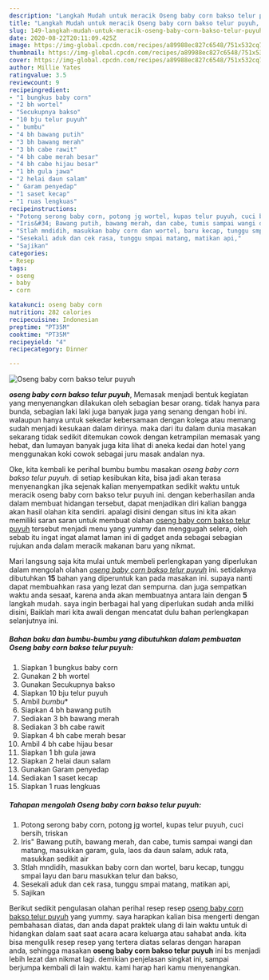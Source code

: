 ```yaml
---
description: "Langkah Mudah untuk meracik Oseng baby corn bakso telur puyuh, Bikin Ngiler"
title: "Langkah Mudah untuk meracik Oseng baby corn bakso telur puyuh, Bikin Ngiler"
slug: 149-langkah-mudah-untuk-meracik-oseng-baby-corn-bakso-telur-puyuh-bikin-ngiler
date: 2020-08-22T20:11:09.425Z
image: https://img-global.cpcdn.com/recipes/a89988ec827c6548/751x532cq70/oseng-baby-corn-bakso-telur-puyuh-foto-resep-utama.jpg
thumbnail: https://img-global.cpcdn.com/recipes/a89988ec827c6548/751x532cq70/oseng-baby-corn-bakso-telur-puyuh-foto-resep-utama.jpg
cover: https://img-global.cpcdn.com/recipes/a89988ec827c6548/751x532cq70/oseng-baby-corn-bakso-telur-puyuh-foto-resep-utama.jpg
author: Millie Yates
ratingvalue: 3.5
reviewcount: 9
recipeingredient:
- "1 bungkus baby corn"
- "2 bh wortel"
- "Secukupnya bakso"
- "10 bju telur puyuh"
- " bumbu"
- "4 bh bawang putih"
- "3 bh bawang merah"
- "3 bh cabe rawit"
- "4 bh cabe merah besar"
- "4 bh cabe hijau besar"
- "1 bh gula jawa"
- "2 helai daun salam"
- " Garam penyedap"
- "1 saset kecap"
- "1 ruas lengkuas"
recipeinstructions:
- "Potong serong baby corn, potong jg wortel, kupas telur puyuh, cuci bersih, triskan"
- "Iris&#34; Bawang putih, bawang merah, dan cabe, tumis sampai wangi dan matang, masukkan garam, gula, laos da daun salam, aduk rata, masukkan sedikit air"
- "Stlah mndidih, masukkan baby corn dan wortel, baru kecap, tunggu smpai layu dan baru masukkan telur dan bakso,"
- "Sesekali aduk dan cek rasa, tunggu smpai matang, matikan api,"
- "Sajikan"
categories:
- Resep
tags:
- oseng
- baby
- corn

katakunci: oseng baby corn 
nutrition: 282 calories
recipecuisine: Indonesian
preptime: "PT35M"
cooktime: "PT35M"
recipeyield: "4"
recipecategory: Dinner

---
```



![Oseng baby corn bakso telur puyuh](https://img-global.cpcdn.com/recipes/a89988ec827c6548/751x532cq70/oseng-baby-corn-bakso-telur-puyuh-foto-resep-utama.jpg)

<b><i>oseng baby corn bakso telur puyuh</i></b>, Memasak menjadi bentuk kegiatan yang menyenangkan dilakukan oleh sebagian besar orang. tidak hanya para bunda, sebagian laki laki juga banyak juga yang senang dengan hobi ini. walaupun hanya untuk sekedar kebersamaan dengan kolega atau memang sudah menjadi kesukaan dalam dirinya. maka dari itu dalam dunia masakan sekarang tidak sedikit ditemukan cowok dengan ketrampilan memasak yang hebat, dan lumayan banyak juga kita lihat di aneka kedai dan hotel yang menggunakan koki cowok sebagai juru masak andalan nya.

Oke, kita kembali ke perihal bumbu bumbu masakan <i>oseng baby corn bakso telur puyuh</i>. di setiap kesibukan kita, bisa jadi akan terasa menyenangkan jika sejenak kalian menyempatkan sedikit waktu untuk meracik oseng baby corn bakso telur puyuh ini. dengan keberhasilan anda dalam membuat hidangan tersebut, dapat menjadikan diri kalian bangga akan hasil olahan kita sendiri. apalagi disini dengan situs ini kita akan memiliki saran saran untuk membuat olahan <u>oseng baby corn bakso telur puyuh</u> tersebut menjadi menu yang yummy dan menggugah selera, oleh sebab itu ingat ingat alamat laman ini di gadget anda sebagai sebagian rujukan anda dalam meracik makanan baru yang nikmat.




Mari langsung saja kita mulai untuk membeli perlengkapan yang diperlukan dalam mengolah olahan <u><i>oseng baby corn bakso telur puyuh</i></u> ini. setidaknya dibutuhkan <b>15</b> bahan yang diperuntuk kan pada masakan ini. supaya nanti dapat membuahkan rasa yang lezat dan sempurna. dan juga sempatkan waktu anda sesaat, karena anda akan membuatnya antara lain dengan <b>5</b> langkah mudah. saya ingin berbagai hal yang diperlukan sudah anda miliki disini, Baiklah mari kita awali dengan mencatat dulu bahan perlengkapan selanjutnya ini.

<!--inarticleads1-->

##### Bahan baku dan bumbu-bumbu yang dibutuhkan dalam pembuatan Oseng baby corn bakso telur puyuh:

1. Siapkan 1 bungkus baby corn
1. Gunakan 2 bh wortel
1. Gunakan Secukupnya bakso
1. Siapkan 10 bju telur puyuh
1. Ambil  *bumbu**
1. Siapkan 4 bh bawang putih
1. Sediakan 3 bh bawang merah
1. Sediakan 3 bh cabe rawit
1. Siapkan 4 bh cabe merah besar
1. Ambil 4 bh cabe hijau besar
1. Siapkan 1 bh gula jawa
1. Siapkan 2 helai daun salam
1. Gunakan  Garam penyedap
1. Sediakan 1 saset kecap
1. Siapkan 1 ruas lengkuas




<!--inarticleads2-->

##### Tahapan mengolah Oseng baby corn bakso telur puyuh:

1. Potong serong baby corn, potong jg wortel, kupas telur puyuh, cuci bersih, triskan
1. Iris&#34; Bawang putih, bawang merah, dan cabe, tumis sampai wangi dan matang, masukkan garam, gula, laos da daun salam, aduk rata, masukkan sedikit air
1. Stlah mndidih, masukkan baby corn dan wortel, baru kecap, tunggu smpai layu dan baru masukkan telur dan bakso,
1. Sesekali aduk dan cek rasa, tunggu smpai matang, matikan api,
1. Sajikan




Berikut sedikit pengulasan olahan perihal resep resep <u>oseng baby corn bakso telur puyuh</u> yang yummy. saya harapkan kalian bisa mengerti dengan pembahasan diatas, dan anda dapat praktek ulang di lain waktu untuk di hidangkan dalam saat saat acara acara keluarga atau sahabat anda. kita bisa mengulik resep resep yang tertera diatas selaras dengan harapan anda, sehingga masakan <b>oseng baby corn bakso telur puyuh</b> ini bs menjadi lebih lezat dan nikmat lagi. demikian penjelasan singkat ini, sampai berjumpa kembali di lain waktu. kami harap hari kamu menyenangkan.
